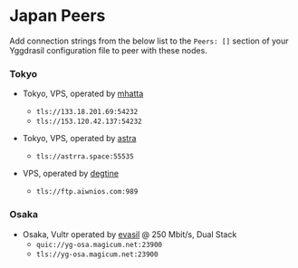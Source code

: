 # Japan Peers

Add connection strings from the below list to the `Peers: []` section of your
Yggdrasil configuration file to peer with these nodes.

### Tokyo

* Tokyo, VPS, operated by [mhatta](https://github.com/mhatta)
  * `tls://133.18.201.69:54232`
  * `tls://153.120.42.137:54232`
 
* Tokyo, VPS, operated by [astra](https://github.com/astrrra)
  *  `tls://astrra.space:55535`

* VPS, operated by [degtine](https://github.com/degtine)
  * `tls://ftp.aiwnios.com:989`

### Osaka

* Osaka, Vultr operated by [evasil](https://matrix.to/#/@elias:illan.co) @ 250 Mbit/s, Dual Stack
  * `quic://yg-osa.magicum.net:23900`
  * `tls://yg-osa.magicum.net:23900`
